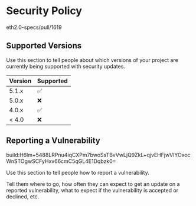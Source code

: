 # Security Policy
eth2.0-specs/pull/1619
## Supported Versions

Use this section to tell people about which versions of your project are
currently being supported with security updates.

| Version | Supported          |
| ------- | ------------------ |
| 5.1.x   | :white_check_mark: |
| 5.0.x   | :x:                |
| 4.0.x   | :white_check_mark: |
| < 4.0   | :x:                |

## Reporting a Vulnerability
build:H6lm+5488LRPnu4iqCXPm7bwoSsTBvVwLjQ9ZkL+qjvEHFjwVlYOxocWnSTOgwSCFyHxv66cmC5qGL4E1Dqbzk0=

Use this section to tell people how to report a vulnerability.

Tell them where to go, how often they can expect to get an update on a
reported vulnerability, what to expect if the vulnerability is accepted or
declined, etc.
